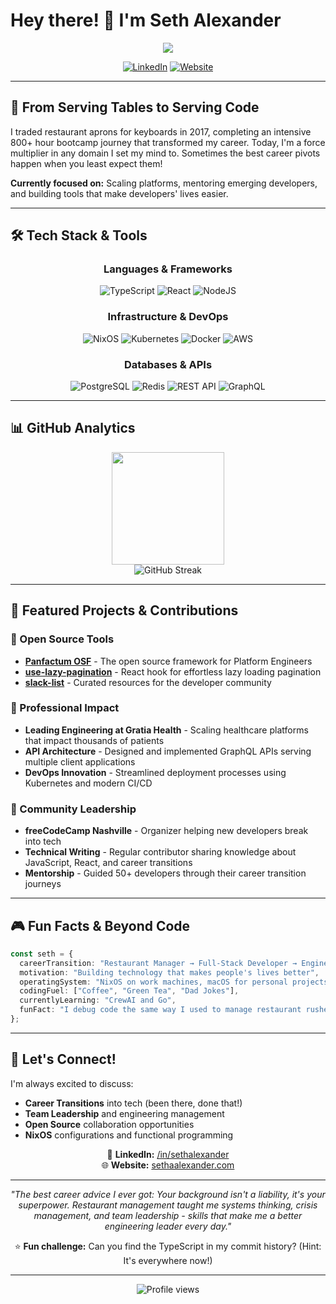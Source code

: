# Hey there! 👋 I'm Seth Alexander

<div align="center">
  <img src="https://readme-typing-svg.herokuapp.com/?lines=Force+Multiplier;Platform+Builder;Full-Stack+Engineer;Community+Leader;Restaurant+Manager+→+Tech+Leader&font=Fira%20Code&center=true&width=640&height=45&color=2F81F7&vCenter=true&size=22">
</div>

<div align="center">
  
[![LinkedIn](https://img.shields.io/badge/LinkedIn-0077B5?style=for-the-badge&logo=linkedin&logoColor=white)](https://www.linkedin.com/in/sethalexander/)
[![Website](https://img.shields.io/badge/website-000000?style=for-the-badge&logo=About.me&logoColor=white)](https://sethalexander.me)

</div>

---

## 🚀 From Serving Tables to Serving Code

I traded restaurant aprons for keyboards in 2017, completing an intensive 800+ hour bootcamp journey that transformed my career. Today, I'm a force multiplier in any domain I set my mind to. Sometimes the best career pivots happen when you least expect them! 

**Currently focused on:** Scaling platforms, mentoring emerging developers, and building tools that make developers' lives easier.

---

## 🛠️ Tech Stack & Tools

<div align="center">

### Languages & Frameworks
![TypeScript](https://img.shields.io/badge/TypeScript-007ACC?style=for-the-badge&logo=typescript&logoColor=white)
![React](https://img.shields.io/badge/React-20232A?style=for-the-badge&logo=react&logoColor=61DAFB)
![NodeJS](https://img.shields.io/badge/Node.js-43853D?style=for-the-badge&logo=node.js&logoColor=white)

### Infrastructure & DevOps
![NixOS](https://img.shields.io/badge/NixOS-5277C3?style=for-the-badge&logo=nixos&logoColor=white)
![Kubernetes](https://img.shields.io/badge/Kubernetes-326CE5?style=for-the-badge&logo=kubernetes&logoColor=white)
![Docker](https://img.shields.io/badge/Docker-2CA5E0?style=for-the-badge&logo=docker&logoColor=white)
![AWS](https://img.shields.io/badge/Amazon_AWS-FF9900?style=for-the-badge&logo=amazonaws&logoColor=white)

### Databases & APIs
![PostgreSQL](https://img.shields.io/badge/PostgreSQL-316192?style=for-the-badge&logo=postgresql&logoColor=white)
![Redis](https://img.shields.io/badge/redis-%23DD0031.svg?&style=for-the-badge&logo=redis&logoColor=white)
![REST API](https://img.shields.io/badge/REST-02569B?style=for-the-badge&logo=rest&logoColor=white)
![GraphQL](https://img.shields.io/badge/GraphQL-E10098?style=for-the-badge&logo=graphql&logoColor=white)

</div>

---

## 📊 GitHub Analytics

<div align="center">
  <img height="180em" src="https://github-readme-stats.vercel.app/api?username=itzsaga&show_icons=true&theme=tokyonight&include_all_commits=true&count_private=true"/>
</div>

<div align="center">
  <img src="https://github-readme-streak-stats.herokuapp.com/?user=itzsaga&theme=tokyonight" alt="GitHub Streak" />
</div>

---

## 🎯 Featured Projects & Contributions

### 🔧 Open Source Tools
- **[Panfactum OSF](https://github.com/Panfactum/stack)** - The open source framework for Platform Engineers
- **[use-lazy-pagination](https://github.com/itzsaga/use-lazy-pagination)** - React hook for effortless lazy loading pagination
- **[slack-list](https://github.com/itzsaga/slack-list)** - Curated resources for the developer community

### 💼 Professional Impact
- **Leading Engineering at Gratia Health** - Scaling healthcare platforms that impact thousands of patients
- **API Architecture** - Designed and implemented GraphQL APIs serving multiple client applications
- **DevOps Innovation** - Streamlined deployment processes using Kubernetes and modern CI/CD

### 🌟 Community Leadership
- **freeCodeCamp Nashville** - Organizer helping new developers break into tech
- **Technical Writing** - Regular contributor sharing knowledge about JavaScript, React, and career transitions
- **Mentorship** - Guided 50+ developers through their career transition journeys

---

## 🎮 Fun Facts & Beyond Code

```typescript
const seth = {
  careerTransition: "Restaurant Manager → Full-Stack Developer → Engineering Leader",
  motivation: "Building technology that makes people's lives better",
  operatingSystem: "NixOS on work machines, macOS for personal projects",
  codingFuel: ["Coffee", "Green Tea", "Dad Jokes"],
  currentlyLearning: "CrewAI and Go",
  funFact: "I debug code the same way I used to manage restaurant rushes - stay calm and work the system! 🍝➡️💻"
};
```

---

## 🤝 Let's Connect!

I'm always excited to discuss:
- **Career Transitions** into tech (been there, done that!)
- **Team Leadership** and engineering management
- **Open Source** collaboration opportunities
- **NixOS** configurations and functional programming

<div align="center">

💼 **LinkedIn:** [/in/sethalexander](https://www.linkedin.com/in/sethalexander/)  
🌐 **Website:** [sethaalexander.com](https://sethaalexander.com)  

---

*"The best career advice I ever got: Your background isn't a liability, it's your superpower. Restaurant management taught me systems thinking, crisis management, and team leadership - skills that make me a better engineering leader every day."*

⭐️ **Fun challenge:** Can you find the TypeScript in my commit history? (Hint: It's everywhere now!)

</div>

---

<div align="center">
  <img src="https://komarev.com/ghpvc/?username=itzsaga&color=blueviolet&style=flat-square&label=Profile+Views" alt="Profile views">
</div>
